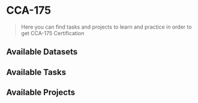 # CCA-175

> Here you can find tasks and projects to learn and practice in order to get CCA-175 Certification 

## Available Datasets 

## Available Tasks 

## Available Projects 



